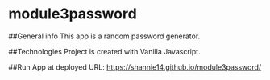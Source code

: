 # module3password

##General info This app is a random password generator.

##Technologies Project is created with Vanilla Javascript.

##Run App at deployed URL: https://shannie14.github.io/module3password/
